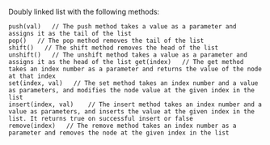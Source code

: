 Doubly linked list with the following methods:

    push(val)   // The push method takes a value as a parameter and assigns it as the tail of the list
    pop()   // The pop method removes the tail of the list
    shift()   // The shift method removes the head of the list
    unshift()   // The unshift method takes a value as a parameter and assigns it as the head of the list get(index)   // The get method takes an index number as a parameter and returns the value of the node at that index
    set(index, val)   // The set method takes an index number and a value as parameters, and modifies the node value at the given index in the list
    insert(index, val)    // The insert method takes an index number and a value as parameters, and inserts the value at the given index in the list. It returns true on successful insert or false
    remove(index)   // The remove method takes an index number as a parameter and removes the node at the given index in the list
